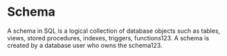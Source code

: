 # Schema
A schema in SQL is a logical collection of database objects such as tables, views, stored procedures, indexes, triggers, functions123. A schema is created by a database user who owns the schema123. 
